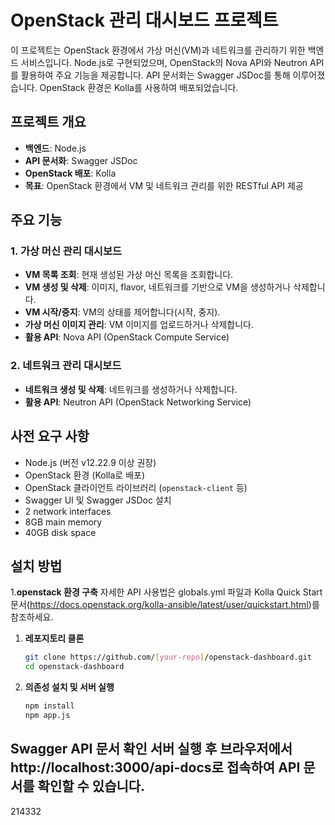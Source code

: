 # OpenStack 관리 대시보드 프로젝트

이 프로젝트는 OpenStack 환경에서 가상 머신(VM)과 네트워크를 관리하기 위한 백엔드 서비스입니다. Node.js로 구현되었으며, OpenStack의 Nova API와 Neutron API를 활용하여 주요 기능을 제공합니다. API 문서화는 Swagger JSDoc를 통해 이루어졌습니다. OpenStack 환경은 Kolla를 사용하여 배포되었습니다.

## 프로젝트 개요

- **백엔드**: Node.js
- **API 문서화**: Swagger JSDoc
- **OpenStack 배포**: Kolla
- **목표**: OpenStack 환경에서 VM 및 네트워크 관리를 위한 RESTful API 제공

## 주요 기능

### 1. 가상 머신 관리 대시보드
- **VM 목록 조회**: 현재 생성된 가상 머신 목록을 조회합니다.
- **VM 생성 및 삭제**: 이미지, flavor, 네트워크를 기반으로 VM을 생성하거나 삭제합니다.
- **VM 시작/중지**: VM의 상태를 제어합니다(시작, 중지).
- **가상 머신 이미지 관리**: VM 이미지를 업로드하거나 삭제합니다.
- **활용 API**: Nova API (OpenStack Compute Service)

### 2. 네트워크 관리 대시보드
- **네트워크 생성 및 삭제**: 네트워크를 생성하거나 삭제합니다.
- **활용 API**: Neutron API (OpenStack Networking Service)

## 사전 요구 사항

- Node.js (버전 v12.22.9 이상 권장)
- OpenStack 환경 (Kolla로 배포)
- OpenStack 클라이언트 라이브러리 (`openstack-client` 등)
- Swagger UI 및 Swagger JSDoc 설치
- 2 network interfaces
- 8GB main memory
- 40GB disk space

## 설치 방법
1.**openstack 환경 구축**
  자세한 API 사용법은 globals.yml 파일과 Kolla Quick Start 문서(https://docs.openstack.org/kolla-ansible/latest/user/quickstart.html)를 참조하세요.
1. **레포지토리 클론**
   ```bash
   git clone https://github.com/[your-repo]/openstack-dashboard.git
   cd openstack-dashboard
   ```

2. **의존성 설치 및 서버 실행**
   ```bash
   npm install
   npm app.js
   ```
## Swagger API 문서 확인 서버 실행 후 브라우저에서 http://localhost:3000/api-docs로 접속하여 API 문서를 확인할 수 있습니다.
 214332


